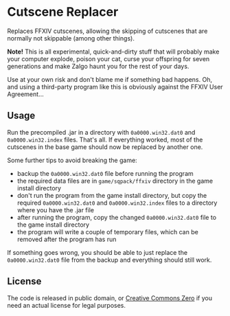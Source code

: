Cutscene Replacer
=================

Replaces FFXIV cutscenes, allowing the skipping of cutscenes that are
normally not skippable (among other things).

**Note!** This is all experimental, quick-and-dirty stuff that will
probably make your computer explode, poison your cat, curse your offspring
for seven generations and make Zalgo haunt you for the rest of your days.

Use at your own risk and don't blame me if something bad happens. Oh,
and using a third-party program like this is obviously against the FFXIV
User Agreement...


Usage
-----
Run the precompiled .jar in a directory with `0a0000.win32.dat0` and
`0a0000.win32.index` files. That's all. If everything worked, most of
the cutscenes in the base game should now be replaced by another one.

Some further tips to avoid breaking the game:

 * backup the `0a0000.win32.dat0` file before running the program
 * the required data files are in `game/sqpack/ffxiv` directory in the
   game install directory
 * don't run the program from the game install directory, but copy the
   required `0a0000.win32.dat0` and `0a0000.win32.index` files to a
   directory where you have the .jar file
 * after running the program, copy the changed `0a0000.win32.dat0`
   file to the game install directory
 * the program will write a couple of temporary files, which can be
   removed after the program has run

If something goes wrong, you should be able to just replace the
`0a0000.win32.dat0` file from the backup and everything should still
work.


License
-------
The code is released in public domain, or
[Creative Commons Zero](https://creativecommons.org/publicdomain/zero/1.0/)
if you need an actual license for legal purposes.
